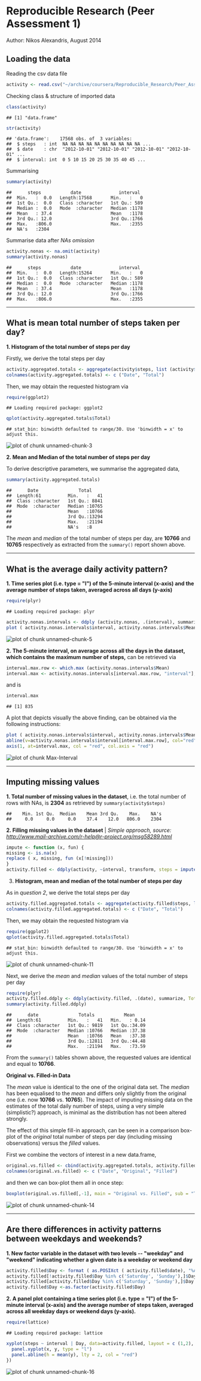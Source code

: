 
Reproducible Research (Peer Assessment 1)
===========================================

Author: Nikos Alexandris, August 2014

## Loading the data

Reading the csv data file


```r
activity <- read.csv("~/archive/coursera/Reproducible_Research/Peer_Assessment_1/activity.csv", stringsAsFactors=FALSE)
```

Checking class & structure of imported data


```r
class(activity)
```

```
## [1] "data.frame"
```

```r
str(activity)
```

```
## 'data.frame':	17568 obs. of  3 variables:
##  $ steps   : int  NA NA NA NA NA NA NA NA NA NA ...
##  $ date    : chr  "2012-10-01" "2012-10-01" "2012-10-01" "2012-10-01" ...
##  $ interval: int  0 5 10 15 20 25 30 35 40 45 ...
```

Summarising


```r
summary(activity)
```

```
##      steps           date              interval   
##  Min.   :  0.0   Length:17568       Min.   :   0  
##  1st Qu.:  0.0   Class :character   1st Qu.: 589  
##  Median :  0.0   Mode  :character   Median :1178  
##  Mean   : 37.4                      Mean   :1178  
##  3rd Qu.: 12.0                      3rd Qu.:1766  
##  Max.   :806.0                      Max.   :2355  
##  NA's   :2304
```

Summarise data after *NAs omission*


```r
activity.nonas <- na.omit(activity)
summary(activity.nonas)
```

```
##      steps           date              interval   
##  Min.   :  0.0   Length:15264       Min.   :   0  
##  1st Qu.:  0.0   Class :character   1st Qu.: 589  
##  Median :  0.0   Mode  :character   Median :1178  
##  Mean   : 37.4                      Mean   :1178  
##  3rd Qu.: 12.0                      3rd Qu.:1766  
##  Max.   :806.0                      Max.   :2355
```

* * *

## What is mean total number of steps taken per day?

**1. Histogram of the total number of steps per day**

Firstly, we derive the total steps per day


```r
activity.aggregated.totals <- aggregate(activity$steps, list (activity$date), FUN = "sum")
colnames(activity.aggregated.totals) <- c ("Date", "Total")
```


Then, we may obtain the requested histogram via


```r
require(ggplot2)
```

```
## Loading required package: ggplot2
```

```r
qplot(activity.aggregated.totals$Total)
```

```
## stat_bin: binwidth defaulted to range/30. Use 'binwidth = x' to adjust this.
```

![plot of chunk unnamed-chunk-3](./PA1_template_files/figure-html/unnamed-chunk-3.png) 

**2. Mean and Median of the total number of steps per day**

To derive descriptive parameters, we summarise the aggregated data,


```r
summary(activity.aggregated.totals)
```

```
##      Date               Total      
##  Length:61          Min.   :   41  
##  Class :character   1st Qu.: 8841  
##  Mode  :character   Median :10765  
##                     Mean   :10766  
##                     3rd Qu.:13294  
##                     Max.   :21194  
##                     NA's   :8
```

The *mean* and *median* of the total number of steps per day, are **10766** and **10765** respectively as extracted from the ```summary()``` report shown above.


* * *

## What is the average daily activity pattern?

**1. Time series plot (i.e. type = "l") of the 5-minute interval (x-axis) and the average number of steps taken, averaged across all days (y-axis)**


```r
require(plyr)
```

```
## Loading required package: plyr
```

```r
activity.nonas.intervals <- ddply (activity.nonas, .(interval), summarize, Total = sum (steps), Mean = mean (steps))
plot ( activity.nonas.intervals$interval, activity.nonas.intervals$Mean, type = "l", xlab = "Intervals", ylab = "Average Steps per Interval")
```

![plot of chunk unnamed-chunk-5](./PA1_template_files/figure-html/unnamed-chunk-5.png) 

**2. The 5-minute interval, on average across all the days in the dataset, which contains the maximum number of steps,** can be retrieved via


```r
interval.max.row <- which.max (activity.nonas.intervals$Mean)
interval.max <- activity.nonas.intervals[interval.max.row, "interval"];
```

and is


```r
interval.max
```

```
## [1] 835
```

A plot that depicts visually the above finding, can be obtained via the following instructions:


```r
plot ( activity.nonas.intervals$interval, activity.nonas.intervals$Mean, type = "l", xlab = "Intervals", ylab = "Average Steps per Interval", lwd=2, col = "gray")
abline(v=activity.nonas.intervals$interval[interval.max.row], col="red", xlab = "104", lty = 3, lwd=3)
axis(1, at=interval.max, col = "red", col.axis = "red")
```

![plot of chunk Max-Interval](./PA1_template_files/figure-html/Max-Interval.png) 


* * *

## Imputing missing values

**1. Total number of missing values in the dataset**, i.e. the total number of rows with NAs, is **2304** as retrieved by ```summary(activity$steps)```


```
##    Min. 1st Qu.  Median    Mean 3rd Qu.    Max.    NA's 
##     0.0     0.0     0.0    37.4    12.0   806.0    2304
```

**2. Filling missing values in the dataset** | *Simple approach, source: <http://www.mail-archive.com/r-help@r-project.org/msg58289.html>*


```r
impute <- function (x, fun) {
missing <- is.na(x)
replace ( x, missing, fun (x[!missing]))
}
activity.filled <- ddply(activity, ~interval, transform, steps = impute(steps, mean))
```

3. **Histogram, mean and median of the total number of steps per day**

As in *question 2*, we derive the total steps per day


```r
activity.filled.aggregated.totals <- aggregate(activity.filled$steps, list (activity.filled$date), FUN = "sum")
colnames(activity.filled.aggregated.totals) <- c ("Date", "Total")
```


Then, we may obtain the requested histogram via


```r
require(ggplot2)
qplot(activity.filled.aggregated.totals$Total)
```

```
## stat_bin: binwidth defaulted to range/30. Use 'binwidth = x' to adjust this.
```

![plot of chunk unnamed-chunk-11](./PA1_template_files/figure-html/unnamed-chunk-11.png) 

Next, we derive the *mean* and *median* values of the total number of steps per day


```r
require(plyr)
activity.filled.ddply <- ddply(activity.filled, .(date), summarize, Totals=sum(steps), Mean=mean(steps))
summary(activity.filled.ddply)
```

```
##      date               Totals           Mean      
##  Length:61          Min.   :   41   Min.   : 0.14  
##  Class :character   1st Qu.: 9819   1st Qu.:34.09  
##  Mode  :character   Median :10766   Median :37.38  
##                     Mean   :10766   Mean   :37.38  
##                     3rd Qu.:12811   3rd Qu.:44.48  
##                     Max.   :21194   Max.   :73.59
```
From the ```summary()``` tables shown above, the requested values are identical and equal to **10766**.

**Original vs. Filled-in Data**

The *mean* value is identical to the one of the original data set. The *median* has been equalised to the *mean* and differs only slightly from the original one (i.e. now **10766** vs. **10765**).  The impact of imputing missing data on the estimates of the total daily number of steps, using a very simple (simplistic?) approach, is minimal as the distribution has not been altered strongly.  

The effect of this simple fill-in approach, can be seen in a comparison box-plot of the *original* total number of steps per day (including missing observations) versus the *filled* values.

First we combine the vectors of interest in a new data.frame,


```r
original.vs.filled <- cbind(activity.aggregated.totals, activity.filled.aggregated.totals$Total)
colnames(original.vs.filled) <- c ("Date", "Original", "Filled")
```

and then we can box-plot them all in once step:

```r
boxplot(original.vs.filled[,-1], main = "Original vs. Filled", sub = "Total Number of Steps per Day", col = "green")
```

![plot of chunk unnamed-chunk-14](./PA1_template_files/figure-html/unnamed-chunk-14.png) 
* * *

## Are there differences in activity patterns between weekdays and weekends?

**1. New factor variable in the dataset with two levels -- "weekday" and "weekend" indicating whether a given date is a weekday or weekend day**


```r
activity.filled$Day <- format ( as.POSIXct ( activity.filled$date), "%A" )
activity.filled[!activity.filled$Day %in% c('Saturday', 'Sunday'),]$Day <- 'weekday'
activity.filled[activity.filled$Day %in% c('Saturday', 'Sunday'),]$Day <- 'weekend'
activity.filled$Day <-as.factor(activity.filled$Day)
```

**2. A panel plot containing a time series plot (i.e. type = "l") of the 5-minute interval (x-axis) and the average number of steps taken, averaged across all weekday days or weekend days (y-axis).**


```r
require(lattice)
```

```
## Loading required package: lattice
```

```r
xyplot(steps ~ interval | Day, data=activity.filled, layout = c (1,2), panel = function(x, y, ...) {
  panel.xyplot(x, y, type = "l")
  panel.abline(h = mean(y), lty = 2, col = "red")
})
```

![plot of chunk unnamed-chunk-16](./PA1_template_files/figure-html/unnamed-chunk-16.png) 
